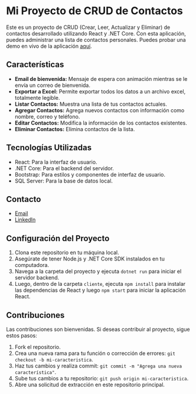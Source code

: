 # Mi Proyecto de CRUD de Contactos

Este es un proyecto de CRUD (Crear, Leer, Actualizar y Eliminar) de contactos desarrollado utilizando React y .NET Core. Con esta aplicación, puedes administrar una lista de contactos personales.
Puedes probar una demo en vivo de la aplicación [aquí](http://www.miscontactos.somee.com/).

## Características

- **Email de bienvenida:** Mensaje de espera con animación mientras se le envía un correo de bienvenida.
- **Exportar a Excel:** Permite exportar todos los datos a un archivo excel, totalmente legible.
- **Listar Contactos:** Muestra una lista de tus contactos actuales.
- **Agregar Contactos:** Agrega nuevos contactos con información como nombre, correo y teléfono.
- **Editar Contactos:** Modifica la información de los contactos existentes.
- **Eliminar Contactos:** Elimina contactos de la lista.


## Tecnologías Utilizadas

- React: Para la interfaz de usuario.
- .NET Core: Para el backend del servidor.
- Bootstrap: Para estilos y componentes de interfaz de usuario.
- SQL Server: Para la base de datos local.

 ## Contacto

- [Email](mailto:franco.edson.18014@gmail.com)
- [LinkedIn](https://www.linkedin.com/in/franco-mari%C3%B1o-2a289620a/)

## Configuración del Proyecto

1. Clona este repositorio en tu máquina local.
2. Asegúrate de tener Node.js y .NET Core SDK instalados en tu computadora.
3. Navega a la carpeta del proyecto y ejecuta `dotnet run` para iniciar el servidor backend.
4. Luego, dentro de la carpeta `cliente`, ejecuta `npm install` para instalar las dependencias de React y luego `npm start` para iniciar la aplicación React.

## Contribuciones

Las contribuciones son bienvenidas. Si deseas contribuir al proyecto, sigue estos pasos:

1. Fork el repositorio.
2. Crea una nueva rama para tu función o corrección de errores: `git checkout -b mi-caracteristica`.
3. Haz tus cambios y realiza commit: `git commit -m "Agrega una nueva característica"`.
4. Sube tus cambios a tu repositorio: `git push origin mi-caracteristica`.
5. Abre una solicitud de extracción en este repositorio principal.



